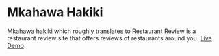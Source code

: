 # Mkahawa Hakiki
Mkahawa hakiki which roughly translates to Restaurant Review is a restaurant review site that offers reviews of restaurants around you.
[Live Demo](https://miami78.github.io/mkahawa-hakiki/)